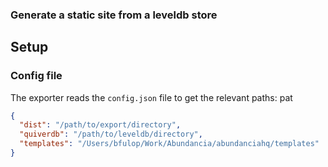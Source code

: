 ### Generate a static site from a leveldb store

## Setup

### Config file

The exporter reads the `config.json` file to get the relevant paths:
pat

```json
{
  "dist": "/path/to/export/directory",
  "quiverdb": "/path/to/leveldb/directory",
  "templates": "/Users/bfulop/Work/Abundancia/abundanciahq/templates"
}
```
